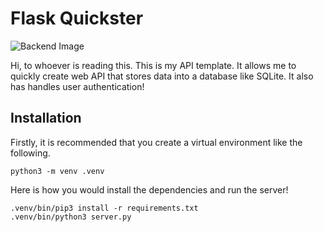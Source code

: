 # Flask Quickster

![Backend Image](https://codecondo.com/wp-content/uploads/2017/09/What-is-back-end-development.jpg)

Hi, to whoever is reading this. This is my API template. It allows me to quickly create web API that stores data into a database like SQLite. It also has handles user authentication! 

## Installation 
Firstly, it is recommended that you create a virtual environment like the following. 
```
python3 -m venv .venv
```

Here is how you would install the dependencies and run the server!
```
.venv/bin/pip3 install -r requirements.txt
.venv/bin/python3 server.py
```
